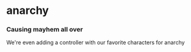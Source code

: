 # anarchy

### Causing mayhem all over

We're even adding a controller with our favorite characters for anarchy
